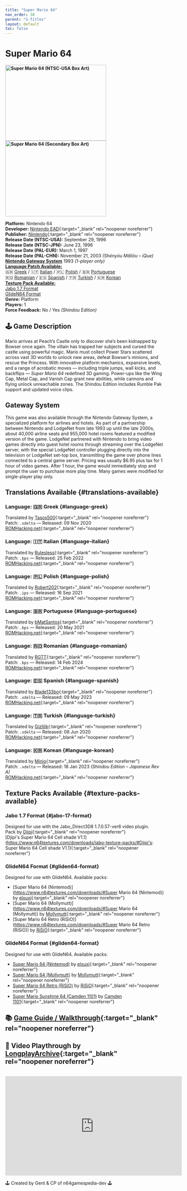 ```yaml
---
title: "Super Mario 64"
nav_order: 38
parent: "S-Titles"
layout: default
toc: false
---
```


# Super Mario 64

<b>
<img src="https://images.launchbox-app.com/2e30d6ba-e921-4b8b-9e01-9bf519d28e84.jpg" alt="Super Mario 64 (NTSC-USA Box Art)" width="320" height="240" />
<img src="https://images.launchbox-app.com/94edecd1-4d82-4bfd-a17c-dd51cda65f68.png" alt="Super Mario 64 (Secondary Box Art)" width="320" height="240" />
</b>

**Platform:** Nintendo 64  
**Developer:** [Nintendo EAD](https://en.wikipedia.org/wiki/Nintendo_Entertainment_Analysis_%26_Development){:target="_blank" rel="noopener noreferrer"}  
**Publisher:** [Nintendo](https://en.wikipedia.org/wiki/Nintendo){:target="_blank" rel="noopener noreferrer"}  
**Release Date (NTSC-USA):** September 29, 1996  
**Release Date (NTSC-JPN):** June 23, 1996  
**Release Date (PAL-EUR):** March 1, 1997  
**Release Date (PAL-CHN):** November 21, 2003 *(Shényóu Mǎlìōu – iQue)*  
[**Nintendo Gateway System**](#gateway-system) 1993 *(1-player only)*  
[**Language Patch Available:**](#translations-available)  
🇬🇷 [Greek](#language-greek) / 🇮🇹 [Italian](#language-italian) / 🇵🇱 [Polish](#language-polish) / 🇧🇷 [Portuguese](#language-portuguese)  
🇷🇴 [Romanian](#language-romanian) / 🇪🇸 [Spanish](#language-spanish) / 🇹🇷 [Turkish](#language-turkish) / 🇰🇷 [Korean](#language-korean)  
[**Texture Pack Available:**](#texture-packs-available)  
[Jabo 1.7 Format](#jabo-17-format)  
[GlideN64 Format](#gliden64-format)  
**Genre:** Platform  
**Players:** 1  
**Force Feedback:** No / Yes *(Shindou Edition)*

## 🕹️ Game Description  
Mario arrives at Peach’s Castle only to discover she’s been kidnapped by Bowser once again. The villain has trapped her subjects and cursed the castle using powerful magic. Mario must collect Power Stars scattered across vast 3D worlds to unlock new areas, defeat Bowser’s minions, and rescue the Princess. With innovative platform mechanics, expansive levels, and a range of acrobatic moves — including triple jumps, wall kicks, and backflips — *Super Mario 64* redefined 3D gaming. Power-ups like the Wing Cap, Metal Cap, and Vanish Cap grant new abilities, while cannons and flying unlock unreachable zones. The Shindou Edition includes Rumble Pak support and updated voice clips.

<a name="gateway-system"></a>  
## Gateway System  
This game was also available through the Nintendo Gateway System, a specialized platform for airlines and hotels. As part of a partnership between Nintendo and LodgeNet from late 1993 up until the late 2000s, about 40,000 airline seats and 955,000 hotel rooms featured a modified version of the game. LodgeNet partnered with Nintendo to bring video games directly into guest hotel rooms through streaming over the LodgeNet server, with the special LodgeNet controller plugging directly into the television or LodgeNet set-top box, transmitting the game over phone lines connected to a central game server. Pricing was usually $6.95 plus tax for 1 hour of video games. After 1 hour, the game would immediately stop and prompt the user to purchase more play time. Many games were modified for single-player play only.

## Translations Available {#translations-available}  
### Language: 🇬🇷 Greek {#language-greek}  
Translated by [Tasos500](https://www.romhacking.net/community/6186/){:target="_blank" rel="noopener noreferrer"}  
Patch: `.xdelta` — Released: 09 Nov 2020  
[ROMHacking.net](https://www.romhacking.net/translations/5746/){:target="_blank" rel="noopener noreferrer"}

### Language: 🇮🇹 Italian {#language-italian}  
Translated by [Rulesless](https://www.romhacking.net/community/7348/){:target="_blank" rel="noopener noreferrer"}  
Patch: `.bps` — Released: 25 Feb 2022  
[ROMHacking.net](https://www.romhacking.net/translations/6469/){:target="_blank" rel="noopener noreferrer"}

### Language: 🇵🇱 Polish {#language-polish}  
Translated by [Robert202](https://www.romhacking.net/community/6855/){:target="_blank" rel="noopener noreferrer"}  
Patch: `.ips` — Released: 16 Sep 2021  
[ROMHacking.net](https://www.romhacking.net/translations/6282/){:target="_blank" rel="noopener noreferrer"}

### Language: 🇧🇷 Portuguese {#language-portuguese}  
Translated by [bMatSantos](https://www.romhacking.net/community/4193/){:target="_blank" rel="noopener noreferrer"}  
Patch: `.bps` — Released: 20 May 2021  
[ROMHacking.net](https://www.romhacking.net/translations/6100/){:target="_blank" rel="noopener noreferrer"}

### Language: 🇷🇴 Romanian {#language-romanian}  
Translated by [RGTT](https://www.romhacking.net/community/8526/){:target="_blank" rel="noopener noreferrer"}  
Patch: `.bps` — Released: 14 Feb 2024  
[ROMHacking.net](https://www.romhacking.net/translations/7222/){:target="_blank" rel="noopener noreferrer"}

### Language: 🇪🇸 Spanish {#language-spanish}  
Translated by [Blade133bo](https://www.romhacking.net/community/2941/){:target="_blank" rel="noopener noreferrer"}  
Patch: `.xdelta` — Released: 09 May 2023  
[ROMHacking.net](https://www.romhacking.net/translations/2942/){:target="_blank" rel="noopener noreferrer"}

### Language: 🇹🇷 Turkish {#language-turkish}  
Translated by [Gizlilik](https://www.romhacking.net/community/6121/){:target="_blank" rel="noopener noreferrer"}  
Patch: `.xdelta` — Released: 08 Jun 2020  
[ROMHacking.net](https://www.romhacking.net/translations/5583/){:target="_blank" rel="noopener noreferrer"}

### Language: 🇰🇷 Korean {#language-korean}  
Translated by [Minio](https://www.romhacking.net/community/8172/){:target="_blank" rel="noopener noreferrer"}  
Patch: `.xdelta` — Released: 18 Jan 2023 *(Shindou Edition – Japanese Rev A)*  
[ROMHacking.net](https://www.romhacking.net/translations/6980/){:target="_blank" rel="noopener noreferrer"}

## Texture Packs Available {#texture-packs-available}  
### Jabo 1.7 Format {#jabo-17-format}  
Designed for use with the Jabo_Direct3D8 1.7.0.57-ver6 video plugin.  
Pack by [Djipi](http://www.emutalk.net/members/13070-Djipi){:target="_blank" rel="noopener noreferrer"}  
[Djipi's Super Mario 64 Cell shade V1.1](https://www.n64textures.com/downloads/jabo-texture-packs/#Djipi's: Super Mario 64 Cell shade V1.1){:target="_blank" rel="noopener noreferrer"}

### GlideN64 Format {#gliden64-format}  
Designed for use with GlideN64. Available packs:
- [Super Mario 64 (Nintemod)](https://www.n64textures.com/downloads/#Super Mario 64 (Nintemod)) by [elxuxi](http://www.emutalk.net/members/54184-elxuxi){:target="_blank" rel="noopener noreferrer"}
- [Super Mario 64 (Mollymutt)](https://www.n64textures.com/downloads/#Super Mario 64 (Mollymutt)) by [Mollymutt](http://www.emutalk.net/members/23220-Mollymutt){:target="_blank" rel="noopener noreferrer"}
- [Super Mario 64 Retro (RiSiO)](https://www.n64textures.com/downloads/#Super Mario 64 Retro (RiSiO)) by [RiSiO](http://www.emutalk.net/members/28524-Risio){:target="_blank" rel="noopener noreferrer"}

### GlideN64 Format {#gliden64-format}  
Designed for use with GlideN64. Available packs:

- [Super Mario 64 (Nintemod)](https://www.n64textures.com/downloads/#Super%20Mario%2064%20(Nintemod)) by [elxuxi](http://www.emutalk.net/members/54184-elxuxi){:target="_blank" rel="noopener noreferrer"}
- [Super Mario 64 (Mollymutt)](https://www.n64textures.com/downloads/#Super%20Mario%2064%20(Mollymutt)) by [Mollymutt](http://www.emutalk.net/members/23220-Mollymutt){:target="_blank" rel="noopener noreferrer"}
- [Super Mario 64 Retro (RiSiO)](https://www.n64textures.com/downloads/#Super%20Mario%2064%20Retro%20(RiSiO)) by [RiSiO](http://www.emutalk.net/members/28524-Risio){:target="_blank" rel="noopener noreferrer"}
- [Super Mario Sunshine 64 (Camden 1101)](https://www.n64textures.com/downloads/#Super%20Mario%20Sunshine%2064%20(Camden%201101)) by [Camden 1101](http://www.emutalk.net/members/83022-Camden1101){:target="_blank" rel="noopener noreferrer"}

## 📚 [Game Guide / Walkthrough](https://gamefaqs.gamespot.com/n64/198848-super-mario-64/faqs/43950){:target="_blank" rel="noopener noreferrer"}

## 🎥 Video Playthrough by [LongplayArchive](https://www.youtube.com/channel/UCM8XzXipyTsylZ_WsGKmdKQ){:target="_blank" rel="noopener noreferrer"}  
<br />  
<iframe width="560" height="315" src="https://www.youtube.com/embed/0ED8iq7pvwo" title="Super Mario 64 – Longplay Full Walkthrough" frameborder="0" allowfullscreen></iframe>

🕹️ Created by Gent & CP of n64gamespedia-dev 🕹️

<!-- Vault Format: n64gamespedia-dev -->  
<!-- Protocol Source: _vault-specs/format-protocol.md -->
